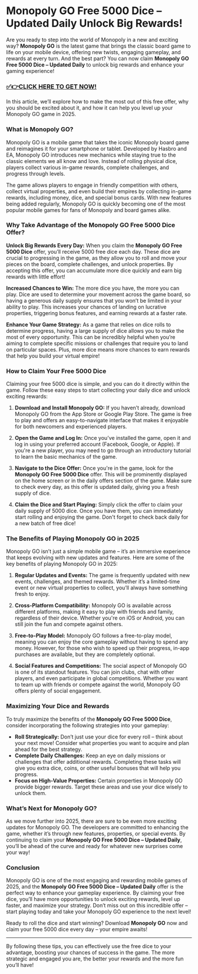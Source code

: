 # Monopoly GO Free 5000 Dice – Updated Daily Unlock Big Rewards!

Are you ready to step into the world of Monopoly in a new and exciting way? **Monopoly GO** is the latest game that brings the classic board game to life on your mobile device, offering new twists, engaging gameplay, and rewards at every turn. And the best part? You can now claim **Monopoly GO Free 5000 Dice – Updated Daily** to unlock big rewards and enhance your gaming experience!

### [✅👉CLICK HERE TO GET NOW!](https://freerewards.xyz/monopoly/go/)

In this article, we’ll explore how to make the most out of this free offer, why you should be excited about it, and how it can help you level up your Monopoly GO game in 2025.

### What is Monopoly GO?

Monopoly GO is a mobile game that takes the iconic Monopoly board game and reimagines it for your smartphone or tablet. Developed by Hasbro and EA, Monopoly GO introduces new mechanics while staying true to the classic elements we all know and love. Instead of rolling physical dice, players collect various in-game rewards, complete challenges, and progress through levels.

The game allows players to engage in friendly competition with others, collect virtual properties, and even build their empires by collecting in-game rewards, including money, dice, and special bonus cards. With new features being added regularly, Monopoly GO is quickly becoming one of the most popular mobile games for fans of Monopoly and board games alike.

### Why Take Advantage of the Monopoly GO Free 5000 Dice Offer?

**Unlock Big Rewards Every Day:**
When you claim the **Monopoly GO Free 5000 Dice** offer, you’ll receive 5000 free dice each day. These dice are crucial to progressing in the game, as they allow you to roll and move your pieces on the board, complete challenges, and unlock properties. By accepting this offer, you can accumulate more dice quickly and earn big rewards with little effort!

**Increased Chances to Win:**
The more dice you have, the more you can play. Dice are used to determine your movement across the game board, so having a generous daily supply ensures that you won’t be limited in your ability to play. This increases your chances of landing on lucrative properties, triggering bonus features, and earning rewards at a faster rate.

**Enhance Your Game Strategy:**
As a game that relies on dice rolls to determine progress, having a large supply of dice allows you to make the most of every opportunity. This can be incredibly helpful when you’re aiming to complete specific missions or challenges that require you to land on particular spaces. Plus, more dice means more chances to earn rewards that help you build your virtual empire!

### How to Claim Your Free 5000 Dice

Claiming your free 5000 dice is simple, and you can do it directly within the game. Follow these easy steps to start collecting your daily dice and unlock exciting rewards:

1. **Download and Install Monopoly GO:**
   If you haven’t already, download Monopoly GO from the App Store or Google Play Store. The game is free to play and offers an easy-to-navigate interface that makes it enjoyable for both newcomers and experienced players.

2. **Open the Game and Log In:**
   Once you’ve installed the game, open it and log in using your preferred account (Facebook, Google, or Apple). If you're a new player, you may need to go through an introductory tutorial to learn the basic mechanics of the game.

3. **Navigate to the Dice Offer:**
   Once you're in the game, look for the **Monopoly GO Free 5000 Dice** offer. This will be prominently displayed on the home screen or in the daily offers section of the game. Make sure to check every day, as this offer is updated daily, giving you a fresh supply of dice.

4. **Claim the Dice and Start Playing:**
   Simply click the offer to claim your daily supply of 5000 dice. Once you have them, you can immediately start rolling and enjoying the game. Don't forget to check back daily for a new batch of free dice!

### The Benefits of Playing Monopoly GO in 2025

Monopoly GO isn’t just a simple mobile game – it’s an immersive experience that keeps evolving with new updates and features. Here are some of the key benefits of playing Monopoly GO in 2025:

1. **Regular Updates and Events:**
   The game is frequently updated with new events, challenges, and themed rewards. Whether it’s a limited-time event or new virtual properties to collect, you’ll always have something fresh to enjoy.

2. **Cross-Platform Compatibility:**
   Monopoly GO is available across different platforms, making it easy to play with friends and family, regardless of their device. Whether you're on iOS or Android, you can still join the fun and compete against others.

3. **Free-to-Play Model:**
   Monopoly GO follows a free-to-play model, meaning you can enjoy the core gameplay without having to spend any money. However, for those who wish to speed up their progress, in-app purchases are available, but they are completely optional.

4. **Social Features and Competitions:**
   The social aspect of Monopoly GO is one of its standout features. You can join clubs, chat with other players, and even participate in global competitions. Whether you want to team up with friends or compete against the world, Monopoly GO offers plenty of social engagement.

### Maximizing Your Dice and Rewards

To truly maximize the benefits of the **Monopoly GO Free 5000 Dice**, consider incorporating the following strategies into your gameplay:

- **Roll Strategically:** Don’t just use your dice for every roll – think about your next move! Consider what properties you want to acquire and plan ahead for the best strategy.
- **Complete Daily Challenges:** Keep an eye on daily missions or challenges that offer additional rewards. Completing these tasks will give you extra dice, coins, or other useful bonuses that will help you progress.
- **Focus on High-Value Properties:** Certain properties in Monopoly GO provide bigger rewards. Target these areas and use your dice wisely to unlock them.

### What’s Next for Monopoly GO?

As we move further into 2025, there are sure to be even more exciting updates for Monopoly GO. The developers are committed to enhancing the game, whether it’s through new features, properties, or special events. By continuing to claim your **Monopoly GO Free 5000 Dice – Updated Daily**, you’ll be ahead of the curve and ready for whatever new surprises come your way!

### Conclusion

Monopoly GO is one of the most engaging and rewarding mobile games of 2025, and the **Monopoly GO Free 5000 Dice – Updated Daily** offer is the perfect way to enhance your gameplay experience. By claiming your free dice, you’ll have more opportunities to unlock exciting rewards, level up faster, and maximize your strategy. Don’t miss out on this incredible offer – start playing today and take your Monopoly GO experience to the next level!

Ready to roll the dice and start winning? Download **Monopoly GO** now and claim your free 5000 dice every day – your empire awaits!

---

By following these tips, you can effectively use the free dice to your advantage, boosting your chances of success in the game. The more strategic and engaged you are, the better your rewards and the more fun you’ll have!
